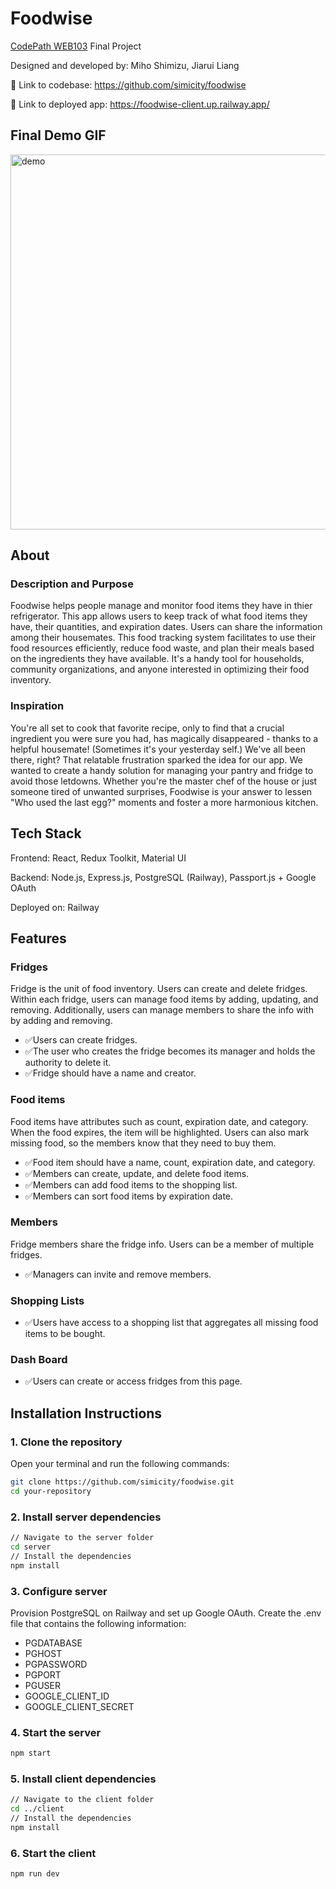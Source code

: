 # Foodwise

[CodePath WEB103](https://www.codepath.org/courses/web-development?utm_term=website%20coding%20classes&utm_campaign=Search_Web_Development_Paid_Tuff&utm_source=google_ads&utm_medium=ppc&hsa_acc=1387130392&hsa_cam=20442411038&hsa_grp=151633997945&hsa_ad=669245130454&hsa_src=g&hsa_tgt=kwd-296989626949&hsa_kw=website%20coding%20classes&hsa_mt=p&hsa_net=adwords&hsa_ver=3&gclid=Cj0KCQiA3uGqBhDdARIsAFeJ5r37f_TGaHn0JY12JOoFkBXnCGEg2BFVHFywIQ6MhSmSaSJ4Ppt3bZgaApftEALw_wcB) Final Project

Designed and developed by: Miho Shimizu, Jiarui Liang

🔗 Link to codebase: https://github.com/simicity/foodwise

🔗 Link to deployed app: https://foodwise-client.up.railway.app/

## Final Demo GIF

<img src="https://imgur.com/vR66VWo.gif" alt="demo" width="600"/>

## About

### Description and Purpose

Foodwise helps people manage and monitor food items they have in thier refrigerator. This app allows users to keep track of what food items they have, their quantities, and expiration dates. Users can share the information among their housemates. This food tracking system facilitates to use their food resources efficiently, reduce food waste, and plan their meals based on the ingredients they have available. It's a handy tool for households, community organizations, and anyone interested in optimizing their food inventory.

### Inspiration

You're all set to cook that favorite recipe, only to find that a crucial ingredient you were sure you had, has magically disappeared - thanks to a helpful housemate! (Sometimes it's your yesterday self.) We've all been there, right? That relatable frustration sparked the idea for our app. We wanted to create a handy solution for managing your pantry and fridge to avoid those letdowns. Whether you're the master chef of the house or just someone tired of unwanted surprises, Foodwise is your answer to lessen "Who used the last egg?" moments and foster a more harmonious kitchen.

## Tech Stack

Frontend: React, Redux Toolkit, Material UI

Backend: Node.js, Express.js, PostgreSQL (Railway), Passport.js + Google OAuth

Deployed on: Railway

## Features

### Fridges

Fridge is the unit of food inventory. Users can create and delete fridges. Within each fridge, users can manage food items by adding, updating, and removing. Additionally, users can manage members to share the info with by adding and removing. 

- ✅Users can create fridges.
- ✅The user who creates the fridge becomes its manager and holds the authority to delete it.
- ✅Fridge should have a name and creator.

### Food items

Food items have attributes such as count, expiration date, and category. When the food expires, the item will be highlighted. Users can also mark missing food, so the members know that they need to buy them.

- ✅Food item should have a name, count, expiration date, and category.
- ✅Members can create, update, and delete food items.
- ✅Members can add food items to the shopping list.
- ✅Members can sort food items by expiration date.

### Members

Fridge members share the fridge info. Users can be a member of multiple fridges. 

- ✅Managers can invite and remove members.

### Shopping Lists

- ✅Users have access to a shopping list that aggregates all missing food items to be bought.

### Dash Board

- ✅Users can create or access fridges from this page.

## Installation Instructions

### 1. Clone the repository

Open your terminal and run the following commands:

```bash
git clone https://github.com/simicity/foodwise.git
cd your-repository
```

### 2. Install server dependencies

```bash
// Navigate to the server folder
cd server
// Install the dependencies
npm install
```

### 3. Configure server

Provision PostgreSQL on Railway and set up Google OAuth. Create the .env file that contains the following information: 
- PGDATABASE
- PGHOST
- PGPASSWORD
- PGPORT
- PGUSER
- GOOGLE_CLIENT_ID
- GOOGLE_CLIENT_SECRET

### 4. Start the server

```bash
npm start
```

### 5. Install client dependencies

```bash
// Navigate to the client folder
cd ../client
// Install the dependencies
npm install
```

### 6. Start the client

```bash
npm run dev
```